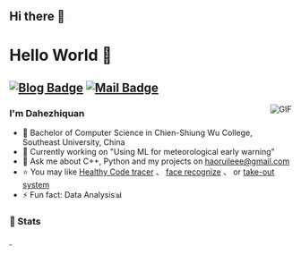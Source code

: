 ## Hi there 👋

<!--
**ydj-baitang/ydj-baitang** is a ✨ _special_ ✨ repository because its `README.md` (this file) appears on your GitHub profile.

Here are some ideas to get you started:

- 🔭 I’m currently working on ...
- 🌱 I’m currently learning ...
- 👯 I’m looking to collaborate on ...
- 🤔 I’m looking for help with ...
- 💬 Ask me about ...
- 📫 How to reach me: ...
- 😄 Pronouns: ...
- ⚡ Fun fact: ...
-->
# Hello World 👋

[![Blog Badge](https://img.shields.io/badge/blog-25k%20pageview-brightgreen)](https://blog.csdn.net/weixin_46233323) [![Mail Badge](https://img.shields.io/badge/-haoruileee@gmail.com-c14438?style=flat-square&logo=Gmail&logoColor=white&link=mailto:haoruileee@gmail.com)](mailto:haoruileee@gmail.com)
---
<img align="right" alt="GIF" src="https://raw.githubusercontent.com/haoruilee/haoruilee/master/pic/pusheencode.gif" />

### I'm Dahezhiquan

- 🔭 Bachelor of Computer Science in Chien-Shiung Wu College, Southeast University, China
- 🌱 Currently working on "Using ML for meteorological early warning"
- 💬 Ask me about C++, Python and my projects on haoruileee@gmail.com
- :star: You may like [Healthy Code tracer](https://github.com/haoruilee/M5Stack_Healthy_code_tracer)
  、 [face recognize](https://github.com/haoruilee/Face_recognize) 、
  or [take-out system](https://github.com/haoruilee/ZuiSuWaiMai-MFC)
- ⚡ Fun fact: Data Analysis📊

### 🚦 Stats

<a href="https://github.com/ydj-baitang/emailwebsite">
  <img src="https://github-readme-stats.vercel.app/api?username=ydj-baitang&show_icons=true&hide=commits"  alt=""/>
</a>
<a href="https://github.com/ydj-baitang/emailwebsite">
  <img src="https://github-readme-stats.vercel.app/api/top-langs/?username=ydj-baitang&layout=compact"  alt=""/>
</a>

<p align="center"> 
  <img src="https://profile-counter.glitch.me/ydj-baitang/count.svg"  alt=""/>
</p>
